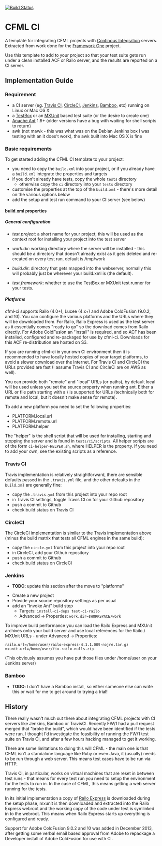[![Build Status](https://travis-ci.org/coldfumonkeh/cfml-ci.png?branch=master)](https://travis-ci.org/coldfumonkeh/cfml-ci)
# CFML CI

A template for integrating CFML projects with [Continous Integration](http://en.wikipedia.org/wiki/Continuous_integration) servers.  Extracted from work done for the [Framework One](https://github.com/framework-one/fw1) project.

Use this template to add to your project so that your test suite gets run under a clean installed ACF or Railo server, and the results are reported on a CI server.

## Implementation Guide

### Requirement

 * a CI server (eg. [Travis CI](http://travis-ci.org/), [CircleCI](https://circleci.com/), [Jenkins](http://jenkins-ci.org/), [Bamboo](https://www.atlassian.com/software/bamboo), etc) running on Linux or Mac OS X
 * a [TestBox](http://wiki.coldbox.org/wiki/TestBox.cfm) or an [MXUnit](http://mxunit.org) based test suite (or the desire to create one)
 * [Apache Ant](http://ant.apache.org/) 1.9+ (older versions have a bug with waiting for shell scripts to return)
 * awk (not mawk - this was what was on the Debian Jenkins box I was testing with an it does't work), the awk built into Mac OS X is fine

### Basic requirements

To get started adding the CFML CI template to your project:
 * you need to copy the `build.xml` into your project, or if you already have a `build.xml` integrate the properties and targets
 * if you don't already have tests, copy the whole `tests` directory
   * otherwise copy the `ci` directory into your `tests` directory
 * customise the properties at the top of the `build.xml` - there's more detail on the various options below
 * add the setup and test run command to your CI server (see below)

#### build.xml properties

##### General configuration

 * *test.project*: a short name for your project, this will be used as the context root for installing your project into the test server
 * *work.dir*: working directory where the server will be installed - this should be a directory that doesn't already exist as it gets deleted and re-created on every test run, default is /tmp/work
 * *build.dir*: directory that gets mapped into the webserver, normally this will probably just be wherever your build.xml is (the default).

 * *test.framework*: whether to use the TestBox or MXUnit test runner for your tests.

##### Platforms

cfml-ci supports Railo (4.0+), Lucee (4.x+) and Adobe ColdFusion (9.0.2, and 10). You can configure the various platforms and the URLs where they will be downloaded from. For Railo, Railo Express is used as the test server as it essentially comes "ready to go" so the download comes from Railo directly. For Adobe ColdFusion an "install" is required, and so ACF has been installed, configured and re-packaged for use by cfml-ci. Downloads for this ACF re-distribution are hosted on S3.

If you are running cfml-ci in your own CI environment then it is recommended to have locally hosted copies of your target platforms, to avoid a slower download over the Internet. For Travis CI and CircleCI the URLs provided are fast (I assume Travis CI and CircleCI are on AWS as well).

You can provide both "remote" and "local" URLs (or paths), by default local will be used unless you set the source property when running ant.  Either a URL or file path starting with a / is supported for URLs (technically both for remote and local, but it doesn't make sense for remote).

To add a new platform you need to set the following properties:

 * PLATFORM.local.url
 * PLATFORM.remote.url
 * PLATFORM.helper

The "helper" is the shell script that will be used for installing, starting and stopping the server and is found in `tests/ci/scripts`. All helper scripts are of the form `ci-helper-HELPER.sh`, where HELPER is the property. If you need to add your own, see the existing scripts as a reference.

### Travis CI

Travis implementation is relatively straightforward, there are sensible defaults passed in the `.travis.yml` file, and the other defaults in the `build.xml` are generally fine:

 * copy the `.travis.yml` from this project into your repo root
 * in Travis CI settings, toggle Travis CI on for your Github repository
 * push a commit to Github
 * check build status on Travis CI

### CircleCI

 The CircleCI implementation is similar to the Travis implementation above (minus the build matrix that tests all CFML engines in the same build):

  * copy the `circle.yml` from this project into your repo root
  * in CircleCI, add your Github repository
  * push a commit to Github
  * check build status on CircleCI

### Jenkins

 - **TODO**: update this section after the move to "platforms"

 * Create a new project
 * Provide your source repository settings as per usual
 * add an "Invoke Ant" build step
 	* Targets: `install-ci-deps test-ci-railo`
 	* Advanced -> Properties:
 	  ```work.dir=$WORKSPACE/work```

To improve build performance you can load the Railo Express and MXUnit archives onto your build server and use local references for the Railo / MXUnit URLs - under Advanced -> Properties:

```
railo.url=/home/user/railo-express-4.1.1.009-nojre.tar.gz
mxunit.url=/home/user/fix-railo-nulls.zip
```

(This obviously assumes you have put those files under /home/user on your Jenkins server)

### Bamboo

 - **TODO**: I don't have a Bamboo install, so either someone else can write this or wait for me to get around to trying a trial!

## History

There really wasn't much out there about integrating CFML projects with CI servers like Jenkins, Bamboo or TravisCI.  Recently FW/1 had a pull request merged that "broke the build", which would have been identified if the tests were run. I thought I'd investigate the feasibility of running the FW/1 test suite on Travis CI, and after a few hours hacking managed to get it working.

There are some limitations to doing this will CFML - the main one is that CFML isn't a standalone language like Ruby or even Java, it (usually) needs to be run through a web server. This means test cases have to be run via HTTP.

Travis CI, in particular, works on virtual machines that are reset in between test runs - that means for every test run you need to setup the environment for the tests to run in. In the case of CFML, this means getting a web server running for the tests.

In its initial implementation a copy of [Railo Express](http://www.getrailo.org/index.cfm/download/) is downloaded during the setup phase, mxunit is then downloaded and extracted into the Railo Express webroot and the working copy of the code under test is symlinked in to the webroot. This means when Railo Express starts up everything is configured and ready.

Support for Adobe ColdFusion 9.0.2 and 10 was added in December 2013, after getting some verbal email based approval from Adobe to repackage a Developer install of Adobe ColdFusion for use with CI.
